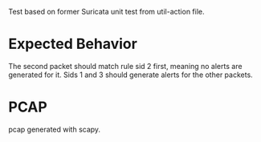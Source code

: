 Test based on former Suricata unit test from util-action file.

Expected Behavior
=================

The second packet should match rule sid 2 first, meaning no alerts are generated for it.
Sids 1 and 3 should generate alerts for the other packets.

PCAP
====
pcap generated with scapy.


